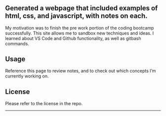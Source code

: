 # <Prework Study Guide>

## Generated a webpage that included examples of html, css, and javascript, with notes on each. 

My motivation was to finish the pre work portion of the coding bootcamp successfully.
This site allows me to sandbox new techniques and ideas. 
I learned about VS Code and Github functionality, as well as gitbash commands. 

## Usage

Reference this page to review notes, and to check out which concepts I’m currently working on. 

## License

Please refer to the license in the repo.

---
